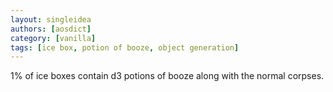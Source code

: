 ```yaml
---
layout: singleidea
authors: [aosdict]
category: [vanilla]
tags: [ice box, potion of booze, object generation]
---
```

1% of ice boxes contain d3 potions of booze along with the normal corpses.
